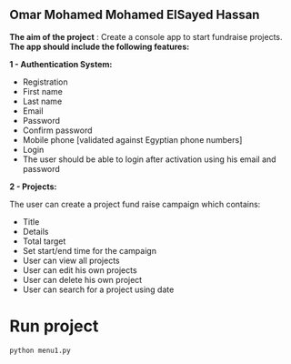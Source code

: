 ## Omar Mohamed Mohamed ElSayed Hassan

**The aim of the project** : Create a console app to start fundraise projects.
**The app should include the following features:**

**1 - Authentication System:**

- Registration
- First name
- Last name
- Email
- Password
- Confirm password
- Mobile phone [validated against Egyptian phone numbers]
- Login
- The user should be able to login after activation using his email and password

**2 - Projects:**

The user can create a project fund raise campaign which contains:

- Title
- Details
- Total target
- Set start/end time for the campaign
- User can view all projects
- User can edit his own projects
- User can delete his own project
- User can search for a project using date

# Run project

```
python menu1.py
```
